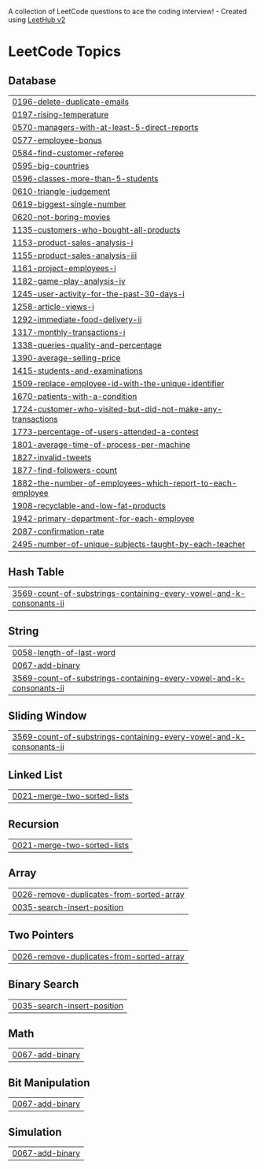 A collection of LeetCode questions to ace the coding interview! - Created using [LeetHub v2](https://github.com/arunbhardwaj/LeetHub-2.0)
<!---LeetCode Topics Start-->
# LeetCode Topics
## Database
|  |
| ------- |
| [0196-delete-duplicate-emails](https://github.com/dharanisri-2004/leetcode/tree/master/0196-delete-duplicate-emails) |
| [0197-rising-temperature](https://github.com/dharanisri-2004/leetcode/tree/master/0197-rising-temperature) |
| [0570-managers-with-at-least-5-direct-reports](https://github.com/dharanisri-2004/leetcode/tree/master/0570-managers-with-at-least-5-direct-reports) |
| [0577-employee-bonus](https://github.com/dharanisri-2004/leetcode/tree/master/0577-employee-bonus) |
| [0584-find-customer-referee](https://github.com/dharanisri-2004/leetcode/tree/master/0584-find-customer-referee) |
| [0595-big-countries](https://github.com/dharanisri-2004/leetcode/tree/master/0595-big-countries) |
| [0596-classes-more-than-5-students](https://github.com/dharanisri-2004/leetcode/tree/master/0596-classes-more-than-5-students) |
| [0610-triangle-judgement](https://github.com/dharanisri-2004/leetcode/tree/master/0610-triangle-judgement) |
| [0619-biggest-single-number](https://github.com/dharanisri-2004/leetcode/tree/master/0619-biggest-single-number) |
| [0620-not-boring-movies](https://github.com/dharanisri-2004/leetcode/tree/master/0620-not-boring-movies) |
| [1135-customers-who-bought-all-products](https://github.com/dharanisri-2004/leetcode/tree/master/1135-customers-who-bought-all-products) |
| [1153-product-sales-analysis-i](https://github.com/dharanisri-2004/leetcode/tree/master/1153-product-sales-analysis-i) |
| [1155-product-sales-analysis-iii](https://github.com/dharanisri-2004/leetcode/tree/master/1155-product-sales-analysis-iii) |
| [1161-project-employees-i](https://github.com/dharanisri-2004/leetcode/tree/master/1161-project-employees-i) |
| [1182-game-play-analysis-iv](https://github.com/dharanisri-2004/leetcode/tree/master/1182-game-play-analysis-iv) |
| [1245-user-activity-for-the-past-30-days-i](https://github.com/dharanisri-2004/leetcode/tree/master/1245-user-activity-for-the-past-30-days-i) |
| [1258-article-views-i](https://github.com/dharanisri-2004/leetcode/tree/master/1258-article-views-i) |
| [1292-immediate-food-delivery-ii](https://github.com/dharanisri-2004/leetcode/tree/master/1292-immediate-food-delivery-ii) |
| [1317-monthly-transactions-i](https://github.com/dharanisri-2004/leetcode/tree/master/1317-monthly-transactions-i) |
| [1338-queries-quality-and-percentage](https://github.com/dharanisri-2004/leetcode/tree/master/1338-queries-quality-and-percentage) |
| [1390-average-selling-price](https://github.com/dharanisri-2004/leetcode/tree/master/1390-average-selling-price) |
| [1415-students-and-examinations](https://github.com/dharanisri-2004/leetcode/tree/master/1415-students-and-examinations) |
| [1509-replace-employee-id-with-the-unique-identifier](https://github.com/dharanisri-2004/leetcode/tree/master/1509-replace-employee-id-with-the-unique-identifier) |
| [1670-patients-with-a-condition](https://github.com/dharanisri-2004/leetcode/tree/master/1670-patients-with-a-condition) |
| [1724-customer-who-visited-but-did-not-make-any-transactions](https://github.com/dharanisri-2004/leetcode/tree/master/1724-customer-who-visited-but-did-not-make-any-transactions) |
| [1773-percentage-of-users-attended-a-contest](https://github.com/dharanisri-2004/leetcode/tree/master/1773-percentage-of-users-attended-a-contest) |
| [1801-average-time-of-process-per-machine](https://github.com/dharanisri-2004/leetcode/tree/master/1801-average-time-of-process-per-machine) |
| [1827-invalid-tweets](https://github.com/dharanisri-2004/leetcode/tree/master/1827-invalid-tweets) |
| [1877-find-followers-count](https://github.com/dharanisri-2004/leetcode/tree/master/1877-find-followers-count) |
| [1882-the-number-of-employees-which-report-to-each-employee](https://github.com/dharanisri-2004/leetcode/tree/master/1882-the-number-of-employees-which-report-to-each-employee) |
| [1908-recyclable-and-low-fat-products](https://github.com/dharanisri-2004/leetcode/tree/master/1908-recyclable-and-low-fat-products) |
| [1942-primary-department-for-each-employee](https://github.com/dharanisri-2004/leetcode/tree/master/1942-primary-department-for-each-employee) |
| [2087-confirmation-rate](https://github.com/dharanisri-2004/leetcode/tree/master/2087-confirmation-rate) |
| [2495-number-of-unique-subjects-taught-by-each-teacher](https://github.com/dharanisri-2004/leetcode/tree/master/2495-number-of-unique-subjects-taught-by-each-teacher) |
## Hash Table
|  |
| ------- |
| [3569-count-of-substrings-containing-every-vowel-and-k-consonants-ii](https://github.com/dharanisri-2004/leetcode/tree/master/3569-count-of-substrings-containing-every-vowel-and-k-consonants-ii) |
## String
|  |
| ------- |
| [0058-length-of-last-word](https://github.com/dharanisri-2004/leetcode/tree/master/0058-length-of-last-word) |
| [0067-add-binary](https://github.com/dharanisri-2004/leetcode/tree/master/0067-add-binary) |
| [3569-count-of-substrings-containing-every-vowel-and-k-consonants-ii](https://github.com/dharanisri-2004/leetcode/tree/master/3569-count-of-substrings-containing-every-vowel-and-k-consonants-ii) |
## Sliding Window
|  |
| ------- |
| [3569-count-of-substrings-containing-every-vowel-and-k-consonants-ii](https://github.com/dharanisri-2004/leetcode/tree/master/3569-count-of-substrings-containing-every-vowel-and-k-consonants-ii) |
## Linked List
|  |
| ------- |
| [0021-merge-two-sorted-lists](https://github.com/dharanisri-2004/leetcode/tree/master/0021-merge-two-sorted-lists) |
## Recursion
|  |
| ------- |
| [0021-merge-two-sorted-lists](https://github.com/dharanisri-2004/leetcode/tree/master/0021-merge-two-sorted-lists) |
## Array
|  |
| ------- |
| [0026-remove-duplicates-from-sorted-array](https://github.com/dharanisri-2004/leetcode/tree/master/0026-remove-duplicates-from-sorted-array) |
| [0035-search-insert-position](https://github.com/dharanisri-2004/leetcode/tree/master/0035-search-insert-position) |
## Two Pointers
|  |
| ------- |
| [0026-remove-duplicates-from-sorted-array](https://github.com/dharanisri-2004/leetcode/tree/master/0026-remove-duplicates-from-sorted-array) |
## Binary Search
|  |
| ------- |
| [0035-search-insert-position](https://github.com/dharanisri-2004/leetcode/tree/master/0035-search-insert-position) |
## Math
|  |
| ------- |
| [0067-add-binary](https://github.com/dharanisri-2004/leetcode/tree/master/0067-add-binary) |
## Bit Manipulation
|  |
| ------- |
| [0067-add-binary](https://github.com/dharanisri-2004/leetcode/tree/master/0067-add-binary) |
## Simulation
|  |
| ------- |
| [0067-add-binary](https://github.com/dharanisri-2004/leetcode/tree/master/0067-add-binary) |
<!---LeetCode Topics End-->